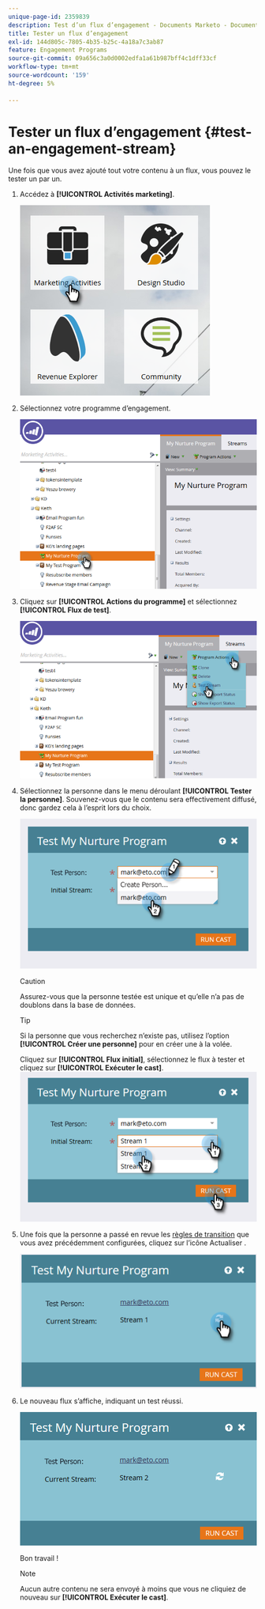 ```yaml
---
unique-page-id: 2359839
description: Test d’un flux d’engagement - Documents Marketo - Documentation du produit
title: Tester un flux d’engagement
exl-id: 144d805c-7805-4b35-b25c-4a18a7c3ab87
feature: Engagement Programs
source-git-commit: 09a656c3a0d0002edfa1a61b987bff4c1dff33cf
workflow-type: tm+mt
source-wordcount: '159'
ht-degree: 5%

---
```


# Tester un flux d’engagement {#test-an-engagement-stream}

Une fois que vous avez ajouté tout votre contenu à un flux, vous pouvez le tester un par un.

1. Accédez à **[!UICONTROL Activités marketing]**.

   ![](assets/one.png)

1. Sélectionnez votre programme d’engagement.

   ![](assets/two.png)

1. Cliquez sur **[!UICONTROL Actions du programme]** et sélectionnez **[!UICONTROL Flux de test]**.

   ![](assets/three.png)

1. Sélectionnez la personne dans le menu déroulant **[!UICONTROL Tester la personne]**. Souvenez-vous que le contenu sera effectivement diffusé, donc gardez cela à l’esprit lors du choix.

   ![](assets/four-rubix.png)

   >[!CAUTION]
   >
   >Assurez-vous que la personne testée est unique et qu’elle n’a pas de doublons dans la base de données.

   >[!TIP]
   >
   >Si la personne que vous recherchez n’existe pas, utilisez l’option **[!UICONTROL Créer une personne]** pour en créer une à la volée.

   Cliquez sur **[!UICONTROL Flux initial]**, sélectionnez le flux à tester et cliquez sur **[!UICONTROL Exécuter le cast]**.
   ![](assets/five-rubiks.png)

1. Une fois que la personne a passé en revue les [&#x200B; règles de transition](/help/marketo/product-docs/email-marketing/drip-nurturing/engagement-program-streams/transition-people-between-engagement-streams.md) que vous avez précédemment configurées, cliquez sur l’icône Actualiser .

   ![](assets/six-rubiks.png)

1. Le nouveau flux s’affiche, indiquant un test réussi.

   ![](assets/seven-rubiks.png)

   Bon travail !

   >[!NOTE]
   >
   >Aucun autre contenu ne sera envoyé à moins que vous ne cliquiez de nouveau sur **[!UICONTROL Exécuter le cast]**.
